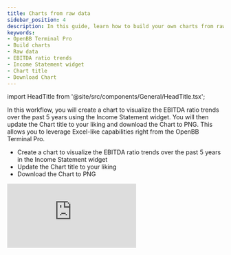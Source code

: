 ```yaml
---
title: Charts from raw data
sidebar_position: 4
description: In this guide, learn how to build your own charts from raw data using OpenBB Terminal Pro. You will create a chart to visualize the EBITDA ratio trends over the past 5 years using the Income Statement widget, update the Chart title, and download the Chart to PNG.
keywords:
- OpenBB Terminal Pro
- Build charts
- Raw data
- EBITDA ratio trends
- Income Statement widget
- Chart title
- Download Chart
---
```


import HeadTitle from '@site/src/components/General/HeadTitle.tsx';

<HeadTitle title="Charts from raw data | OpenBB Terminal Pro Docs" />

In this workflow, you will create a chart to visualize the EBITDA ratio trends over the past 5 years using the Income Statement widget. You will then update the Chart title to your liking and download the Chart to PNG. This allows you to leverage Excel-like capabilities right from the OpenBB Terminal Pro.

- Create a chart to visualize the EBITDA ratio trends over the past 5 years in the Income Statement widget
- Update the Chart title to your liking
- Download the Chart to PNG

<div style={{display: 'flex', justifyContent: 'center'}}>
    <iframe
        style={{width: '800px', height: '450px', display: 'block', margin: '0 auto'}}
        src="https://www.youtube.com/embed/XPxizW94tzM?si=xBVT14yK3U2ytmZZ"
        title="YouTube video player"
        frameBorder="0"
        allow="accelerometer; autoplay; clipboard-write; encrypted-media; gyroscope; picture-in-picture; web-share"
    />
</div>
